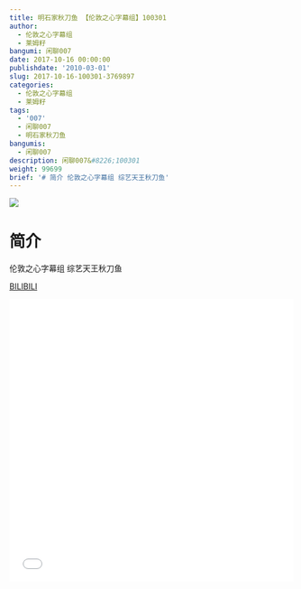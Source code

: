```yaml
---
title: 明石家秋刀鱼 【伦敦之心字幕组】100301
author:
  - 伦敦之心字幕组
  - 莱姆籽
bangumi: 闲聊007
date: 2017-10-16 00:00:00
publishdate: '2010-03-01'
slug: 2017-10-16-100301-3769897
categories:
  - 伦敦之心字幕组
  - 莱姆籽
tags:
  - '007'
  - 闲聊007
  - 明石家秋刀鱼
bangumis:
  - 闲聊007
description: 闲聊007&#8226;100301
weight: 99699
brief: '# 简介 伦敦之心字幕组 综艺天王秋刀鱼'
---
```


![](https://i.imgur.com/Vgj2TZU.jpg)

# 简介  
伦敦之心字幕组 综艺天王秋刀鱼

  [BILIBILI](https://www.bilibili.com/video/av3769897/)


<div class="vcontainer">  <iframe class='video' src="//www.bilibili.com/blackboard/player.html?aid=3769897" width="100%" height="500" frameborder="0" allowfullscreen="allowfullscreen"></iframe></div>
